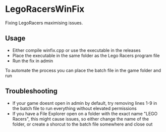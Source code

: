 # LegoRacersWinFix

Fixing LegoRacers maximising issues.

## Usage
- Either compile winfix.cpp or use the executable in the releases
- Place the executable in the same folder as the Lego Racers program file
- Run the fix in admin

To automate the process you can place the batch file in the game folder and run

## Troubleshooting
- If your game doesnt open in admin by default, try removing lines 1-9 in the batch file to run everything without elevated permissions
- If you have a File Explorer open on a folder with the exact name "LEGO Racers", this might cause issues, so either change the name of the folder, or create a shorcut to the batch file somewhere and close out
